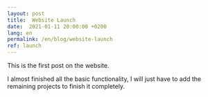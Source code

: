 ```yaml
---
layout: post
title:  Website Launch
date:  2021-01-11 20:00:00 +0200
lang: en
permalink: /en/blog/website-launch
ref: launch
---
```


This is the first post on the website.

I almost finished all the basic functionality, I will just have to add the remaining projects to finish it completely.